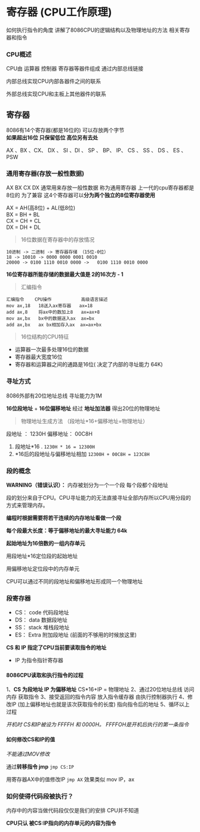 # 寄存器 (CPU工作原理)

如何执行指令的角度 讲解了8086CPU的逻辑结构以及物理地址的方法 相关寄存器和指令


### CPU概述

CPU由 运算器 控制器 寄存器等器件组成 通过内部总线链接

内部总线实现CPU内部各器件之间的联系

外部总线实现CPU和主板上其他器件的联系

## 寄存器

8086有14个寄存器(都是16位的) 可以存放两个字节  
**如果超出16位 只保留低位 高位另有去处**
	
AX 、BX 、CX、 DX 、 SI 、DI 、 SP 、 BP、 IP、 CS 、 SS 、 DS 、 ES 、 PSW

### 通用寄存器(存放一般性数据)

AX BX CX DX  通常用来存放一般性数据 称为通用寄存器
上一代的cpu寄存器都是8位的 为了兼容 这4个寄存器可以**分为两个独立的8位寄存器使用**

AX = AH(高8位) + AL(低8位)  
BX = BH + BL  
CX = CH + CL  
DX = DH + DL


> 16位数据在寄存器中的存放情况

	10进制 -> 二进制 -> 寄存器存储 （15位-0位）
	18 -> 10010 -> 0000 0000 0001 0010
	20000 -> 0100 1110 0010 0000 ->   0100 1110 0010 0000

**16位寄存器所能存储的数据最大值是 2的16次方 - 1**
	

> 汇编指令
	
	汇编指令   	CPU操作        	高级语言描述
	mov ax,18 	18送入ax寄存器  	ax=18
	add ax,8	将ax中的数加上8   ax=ax+8
	mov ax,bx   bx中的数据送入ax  ax=bx
	add ax,bx	ax bx相加存入ax  ax=ax+bx

> 16位结构的CPU特征 

- 运算器一次最多处理16位的数据
- 寄存器最大宽度16位
- 寄存器和运算器之间的通路是16位( 决定了内部的寻址能力 64K)

### 寻址方式

8086外部有20位地址总线 寻址能力为1M

**16位段地址** + **16位偏移地址** 经过 **地址加法器**  得出20位的物理地址 

> 物理地址生成方法 （段地址*16+偏移地址=物理地址） 

段地址 ： 1230H
偏移地址： 00C8H

1. 段地址*16 . 	`1230H * 16 = 12300H`
2. *16后的段地址与偏移地址相加 `12300H + 00C8H = 123C8H`


### 段的概念

**WARNING（错误认识）：** 内存被划分为一个一个段 每个段都个段地址

段的划分来自于CPU。CPU寻址能力的无法直接寻址全部内存所以CPU用分段的方式来管理内存。

**编程时根据需要将若干连续的内存地址看做一个段**

**每个段最大长度：等于偏移地址的最大寻址能力 64k**

**起始地址为16倍数的一组内存单元**


用段地址*16定位段的起始地址

用偏移地址定位段中的内存单元

CPU可以通过不同的段地址和偏移地址形成同一个物理地址


### 段寄存器

- CS： code 代码段地址 
- DS： data 数据段地址
- SS： stack 堆栈段地址
- ES： Extra 附加段地址 (前面的不够用的时候放这里)

**CS 和 IP 指定了CPU当前要读取指令的地址**

- IP 为指令指针寄存器

#### 8086CPU读取和执行指令的过程

1、**CS 为段地址 IP 为偏移地址** CS*16+IP = 物理地址
2、通过20位地址总线 访问内存 获取指令
3、接受返回的指令内容 放入指令缓存器 由执行控制器执行
4、修改IP (加上偏移地址也就是该次获取指令的长度) 指向指令后的地址
5、循环以上过程

*开机时 CS和IP被设为 FFFFH 和 0000H。 FFFFOH是开机后执行的第一条指令* 

#### 如何修改CS和IP的值

*不能通过MOV修改*

通过**转移指令 jmp**  `jmp CS:IP`

用寄存器AX中的值修改IP  `jmp AX`  效果类似 mov IP，ax

### 如何使得代码段被执行？

内存中的内容当做代码段仅仅是我们的安排  CPU并不知道

**CPU只认 被CS:IP指向的内存单元的内容为指令**  

